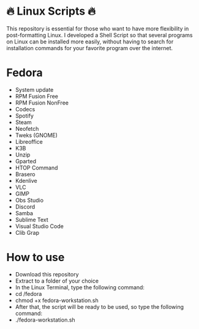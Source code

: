 # :fire: Linux Scripts :fire:

This repository is essential for those who want to have more flexibility in post-formatting Linux. I developed a Shell Script so that several programs on Linux can be installed more easily, without having to search for installation commands for your favorite program over the internet.

# Fedora
* System update
* RPM Fusion Free
* RPM Fusion NonFree
* Codecs
* Spotify
* Steam
* Neofetch
* Tweks (GNOME)
* Libreoffice
* K3B
* Unzip
* Gparted
* HTOP Command
* Brasero
* Kdenlive
* VLC
* GIMP
* Obs Studio
* Discord
* Samba
* Sublime Text
* Visual Studio Code
* Clib Grap

# How to use
* Download this repository
* Extract to a folder of your choice
* In the Linux Terminal, type the following command:
* cd /fedora
* chmod +x fedora-workstation.sh
* After that, the script will be ready to be used, so type the following command:
* ./fedora-workstation.sh 
